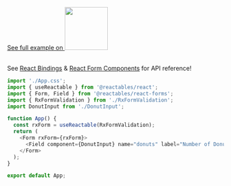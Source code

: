 <a href="https://stackblitz.com/edit/vitejs-vite-armay9?file=src%2FApp.tsx" target="_blank" rel="noreferrer">
 See full example on <img src="/stackblitz.png" width="100" />
<a>

<br>
<br>

See <a href="/react/react-bindings">React Bindings</a> & <a href="react/react-form-components">React Form Components</a> for API reference!

```typescript
import './App.css';
import { useReactable } from '@reactables/react';
import { Form, Field } from '@reactables/react-forms';
import { RxFormValidation } from './RxFormValidation';
import DonutInput from './DonutInput';

function App() {
  const rxForm = useReactable(RxFormValidation);
  return (
    <Form rxForm={rxForm}>
      <Field component={DonutInput} name="donuts" label="Number of Donuts: " />
    </Form>
  );
}

export default App;
```